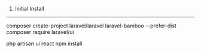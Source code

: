 1. Initial Install
------------------------
composer create-project laravel/laravel laravel-bamboo --prefer-dist
composer require laravel/ui

php artisan ui react
npm install
